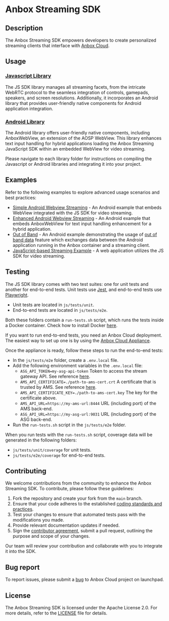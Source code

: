 # Anbox Streaming SDK

## Description

The Anbox Streaming SDK empowers developers to create personalized streaming clients that interface with [Anbox Cloud](https://anbox-cloud.io/).

## Usage

### [Javascript Library](js)

The JS SDK library manages all streaming facets, from the intricate WebRTC protocol to the seamless integration of controls, gamepads, speakers, and screen resolutions. Additionally, it incorporates an Android library that provides user-friendly native components for Android application integration.

### [Android Library](android/anbox_streaming_sdk)

The Android library offers user-friendly native components, including AnboxWebView, an extension of the AOSP WebView. This library enhances text input handling for hybrid applications loading the Anbox Streaming JavaScript SDK within an embedded WebView for video streaming.

Please navigate to each library folder for instructions on compiling the Javascript or Android libraries and integrating it into your project.

## Examples

Refer to the following examples to explore advanced usage scenarios and best practices:

* [Simple Android Webview Streaming](examples/android/webview_streaming) - An Android example that embeds WebView integrated with the JS SDK for video streaming.
* [Enhanced Android Webview Streaming](examples/android/enhanced_webview_streaming) - An Android example that embeds AnboxWebView for text input handling enhancement for a hybrid application.
* [Out of Band](examples/android/out_of_band_v2) - An Android example demonstrating the usage of [out of band data](https://documentation.ubuntu.com/anbox-cloud/en/latest/howto/stream/exchange-oob-data/#oob-v2) feature which exchanges data between the Android application running in the Anbox container and a streaming client.
* [JavaScript-based Streaming Example](examples/js) - A web application utilizes the JS SDK for video streaming.

## Testing

The JS SDK library comes with two test suites: one for unit tests and another for end-to-end tests. Unit tests use [Jest](https://jestjs.io), and end-to-end tests use [Playwright](https://playwright.dev).

- Unit tests are located in `js/tests/unit`.
- End-to-end tests are located in `js/tests/e2e`.

Both these folders contain a `run-tests.sh` script, which runs the tests inside a Docker container. Check how to install Docker [here](https://docs.docker.com/engine/install/).

If you want to run end-to-end tests, you need an Anbox Cloud deployment. The easiest way to set up one is by using the [Anbox Cloud Appliance](https://documentation.ubuntu.com/anbox-cloud/en/latest/tutorial/installing-appliance/).

Once the appliance is ready, follow these steps to run the end-to-end tests:

- In the `js/tests/e2e` folder, create a `.env.local` file.
- Add the following environment variables in the `.env.local` file:
  - `ASG_API_TOKEN=my-asg-api-token`
    Token to access the stream gateway API. See reference [here](https://documentation.ubuntu.com/anbox-cloud/en/latest/howto/stream/access-stream-gateway/#creating-a-token).
  - `AMS_API_CERTIFICATE=./path-to-ams-cert.crt`
    A certificate that is trusted by AMS. See reference [here](https://documentation.ubuntu.com/anbox-cloud/en/latest/howto/anbox/control-ams-remotely/#install-a-trusted-certificate).
  - `AMS_API_CERTIFICATE_KEY=./path-to-ams-cert.key`
    The key for the certificate above.
  - `AMS_API_URL=https://my-ams-url:8444`
    URL (including port) of the AMS back-end.
  - `ASG_API_URL=https://my-asg-url:9031`
    URL (including port) of the ASG back-end.
- Run the `run-tests.sh` script in the `js/tests/e2e` folder.

When you run tests with the `run-tests.sh` script, coverage data will be generated in the following folders:

- `js/tests/unit/coverage` for unit tests.
- `js/tests/e2e/coverage` for end-to-end tests.

## Contributing

We welcome contributions from the community to enhance the Anbox Streaming SDK. To contribute, please follow these guidelines:

1. Fork the repository and create your fork from the `main` branch.
2. Ensure that your code adheres to the established [coding standards and practices](https://ubuntu.com/community/ethos/code-of-conduct).
3. Test your changes to ensure that automated tests pass with the modifications you made.
4. Provide relevant documentation updates if needed.
5. Sign the [contributor agreement](https://ubuntu.com/legal/contributors), submit a pull request, outlining the purpose and scope of your changes.

Our team will review your contribution and collaborate with you to integrate it into the SDK.

## Bug report

To report issues, please submit a [bug](https://bugs.launchpad.net/anbox-cloud/+filebug) to Anbox Cloud project on launchpad.

## License

The Anbox Streaming SDK is licensed under the Apache License 2.0. For more details, refer to the [LICENSE](LICENSE) file for details.
